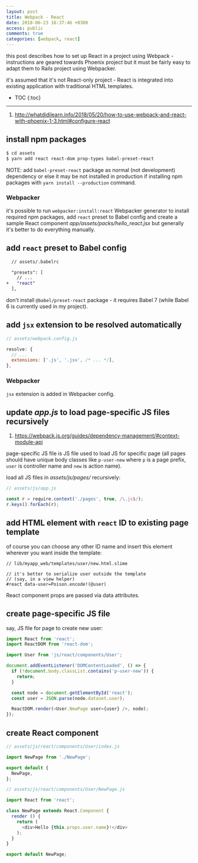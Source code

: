 ```yaml
---
layout: post
title: Webpack - React
date: 2018-06-23 16:37:46 +0300
access: public
comments: true
categories: [webpack, react]
---
```


this post describes how to set up React in a project using Webpack -
instructions are geared towards Phoenix project but it must be fairly
easy to adapt them to Rails project using Webpacker.

it's assumed that it's not React-only project - React is integrated
into existing application with traditional HTML templates.

<!-- more -->

* TOC
{:toc}
<hr>

1. <http://whatdidilearn.info/2018/05/20/how-to-use-webpack-and-react-with-phoenix-1-3.html#configure-react>

install npm packages
--------------------

```sh
$ cd assets
$ yarn add react react-dom prop-types babel-preset-react
```

NOTE: add `babel-preset-react` package as normal (not development) dependency or
      else it may be not installed in production if installing npm packages with
      `yarn install --production` command.

### Webpacker

it's possible to run `webpacker:install:react` Webpacker generator to
install required npm packages, add `react` preset to Babel config and
create a sample React component _app/assets/packs/hello_react.jsx_ but
generally it's better to do everything manually.

add `react` preset to Babel config
----------------------------------

```diff
  // assets/.babelrc

  "presets": [
    // ...
+   "react"
  ],
```

don't install `@babel/preset-react` package - it requires Babel 7
(while Babel 6 is currently used in my project).

add `jsx` extension to be resolved automatically
------------------------------------------------

```javascript
// assets/webpack.config.js

resolve: {
  // ...
  extensions: ['.js', '.jsx', /* ... */],
},
```

### Webpacker

`jsx` extension is added in Webpacker config.

update _app.js_ to load page-specific JS files recursively
----------------------------------------------------------

1. <https://webpack.js.org/guides/dependency-management/#context-module-api>

page-specific JS file is JS file used to load JS for specific page
(all pages should have unique body classes like `p-user-new` where
`p` is a page prefix, `user` is controller name and `new` is action
name).

load all JS files in _assets/js/pages/_ recursively:

```javascript
// assets/js/app.js

const r = require.context('./pages', true, /\.js$/);
r.keys().forEach(r);
```

add HTML element with `react` ID to existing page template
----------------------------------------------------------

of course you can choose any other ID name and insert this
element wherever you want inside the template:

```slim
// lib/myapp_web/templates/user/new.html.slime

// it's better to serialize user outside the template
// (say, in a view helper)
#react data-user=Poison.encode!(@user)
```

React component props are passed via data attributes.

create page-specific JS file
----------------------------

say, JS file for page to create new user:

```javascript
import React from 'react';
import ReactDOM from 'react-dom';

import User from 'js/react/components/User';

document.addEventListener('DOMContentLoaded', () => {
  if (!document.body.classList.contains('p-user-new')) {
    return;
  }

  const node = document.getElementById('react');
  const user = JSON.parse(node.dataset.user);

  ReactDOM.render(<User.NewPage user={user} />, node);
});
```

create React component
----------------------

```javascript
// assets/js/react/components/User/index.js

import NewPage from './NewPage';

export default {
  NewPage,
};
```

```javascript
// assets/js/react/components/User/NewPage.js

import React from 'react';

class NewPage extends React.Component {
  render () {
    return (
      <div>Hello {this.props.user.name}!</div>
    );
  }
}

export default NewPage;
```
